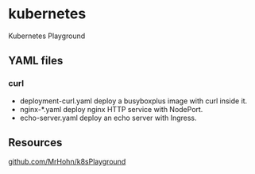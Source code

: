 # kubernetes  

Kubernetes Playground

## YAML files

### curl

* deployment-curl.yaml deploy a busyboxplus image with curl inside it.
* nginx-*.yaml deploy nginx HTTP service with NodePort.
* echo-server.yaml deploy an echo server with Ingress.

## Resources

[github.com/MrHohn/k8sPlayground](https://github.com/MrHohn/k8sPlayground)  
